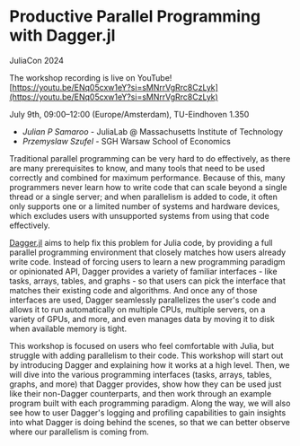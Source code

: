 # Productive Parallel Programming with Dagger.jl

JuliaCon 2024

The workshop recording is live on YouTube! [https://youtu.be/ENq05cxw1eY?si=sMNrrVgRrc8CzLyk](https://youtu.be/ENq05cxw1eY?si=sMNrrVgRrc8CzLyk)

July 9th, 09:00–12:00 (Europe/Amsterdam), TU-Eindhoven 1.350 

- *Julian P Samaroo* - JuliaLab @ Massachusetts Institute of Technology
- *Przemyslaw Szufel* - SGH Warsaw School of Economics

Traditional parallel programming can be very hard to do effectively, as there are many prerequisites to know, and many tools that need to be used correctly and combined for maximum performance. Because of this, many programmers never learn how to write code that can scale beyond a single thread or a single server; and when parallelism is added to code, it often only supports one or a limited number of systems and hardware devices, which excludes users with unsupported systems from using that code effectively.

[Dagger.jl](https://daggerjl.ai/) aims to help fix this problem for Julia code, by providing a full parallel programming environment that closely matches how users already write code. Instead of forcing users to learn a new programming paradigm or opinionated API, Dagger provides a variety of familiar interfaces - like tasks, arrays, tables, and graphs - so that users can pick the interface that matches their existing code and algorithms. And once any of those interfaces are used, Dagger seamlessly parallelizes the user's code and allows it to run automatically on multiple CPUs, multiple servers, on a variety of GPUs, and more, and even manages data by moving it to disk when available memory is tight.

This workshop is focused on users who feel comfortable with Julia, but struggle with adding parallelism to their code. This workshop will start out by introducing Dagger and explaining how it works at a high level. Then, we will dive into the various programming interfaces (tasks, arrays, tables, graphs, and more) that Dagger provides, show how they can be used just like their non-Dagger counterparts, and then work through an example program built with each programming paradigm. Along the way, we will also see how to user Dagger's logging and profiling capabilities to gain insights into what Dagger is doing behind the scenes, so that we can better observe where our parallelism is coming from.
